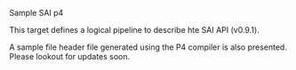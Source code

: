 
Sample SAI p4

This target defines a logical pipeline to describe hte SAI API (v0.9.1).

A sample file header file generated using the P4 compiler is also presented. Please lookout for updates soon.


